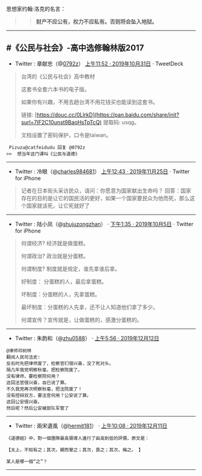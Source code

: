 思想家约翰·洛克的名言：
>> **财产不应公有，权力不应私有。否则将会坠入地狱。**

-----------------------------------
#《公民与社会》-高中选修翰林版2017
-----------------------------------

- Twitter : 章献忠（@[0792z](https://twitter.com/0792z/)）  [上午11:52 · 2019年10月31日](https://twitter.com/0792z/status/1189751849898799106) · TweetDeck

> 台湾的《公民与社会》高中教材
>
> 这套书全套六本书的电子版。
>
> 如果你有兴趣，不用去趟台湾不用花钱买也能读到这套书。
>
> 链接: [https://douc.cc/0LlrkD](https://pan.baidu.com/share/init?surl=7IF2C10unst9BaoHsTpTcQ) 提取码: usqg。
>
> 文档设置了密码保护，口令是taiwan。
```
 Pizuzu@catfeidudu 回复 @0792z
>>  想当年这门课叫《公民与道德》
```
--------------------------------------

- Twitter : 冷眼（@[charles984681](https://twitter.com/charles984681/)）  [上午12:43 · 2019年11月25日](https://twitter.com/charles984681/status/1198764029210062850) · Twitter for iPhone
> 记者在日本街头采访民众，请问：你愿意为国家献出生命吗？
> 回答：国家存在的目的是让它的国民活的更好，如果一个国家要民众为他而死，那么这个国家就该死，让它死就好了

--------------------------------------

- Twitter : 陆小凤（@[shujuzongzhan](https://twitter.com/shujuzongzhan)） · [下午1:35 · 2019年10月5日](https://twitter.com/shujuzongzhan/status/1180476581300461568) · Twitter for iPhone

> 何谓经济? 经济就是做蛋糕。 
> 
> 何谓政治? 政治就是分蛋糕。 
> 
> 何谓制度? 制度就是规定，谁先拿谁后拿。 
> 
> 好制度： 分蛋糕的人，最后拿蛋糕。 
> 
> 坏制度：分蛋糕的人，先拿蛋糕。 
> 
> 最坏制度：分蛋糕的人先拿，还不让人知道他们拿了多少。 
> 
> 何谓宣传？宣传就是，让做蛋糕的，感激分蛋糕的。

--------------------------------------

- Twitter : 朱韵和（@[zhu0588](https://twitter.com/zhu0588/)） · [上午5:56 · 2019年12月12日](https://twitter.com/zhu0588/status/1205003545872715776) 
```
@律师邓树林 
翻阅人民司法史:
反右时先把律师废了，检察官们很兴奋，没了死对头。
隔几年我党明察秋毫，把检察院废了。
没有律师，要检察院何用？
这回法官很兴奋，自已说了算。
不久我党再次明察秋毫，把法院废了！
没有控辩双方，要法官何用？公安说了算。
这回公安很兴奋。
然后呢？然后公安被部队军管了
```

--------------------------------------

- Twitter : 兩宋遺風（@[hermit181](https://twitter.com/hermit181/)） · [上午10:08 · 2019年12月11日](https://twitter.com/hermit181/status/1204704388310130688) 
```
《道德經》中，對一個團隊最高領導人進行了由高到低的評價，原文是：

【太上，不知有之；其次，親而譽之；其次，畏之；其次，侮之。 】

某人是哪一個“之”？
```

--------------------------------------
